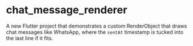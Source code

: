 # chat_message_renderer

A new Flutter project that demonstrates a custom RenderObject that draws chat messages like WhatsApp, where the `sentAt` timestamp is tucked into the last line if it fits.
